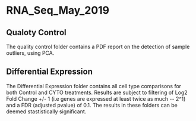 # RNA_Seq_May_2019

## Qualoty Control
The quality control folder contains a PDF report on the detection of sample outliers, using PCA. 


## Differential Expression
The Differential Expression folder contains all cell type comparisons for both Control and CYTO treatments. Results are subject to filtering of Log2 Fold Change +/- 1 (i.e genes are expressed at least twice as much -- 2^1) and a FDR (adjusted pvalue) of 0.1. The results in these folders can be deemed stastistically significant. 
